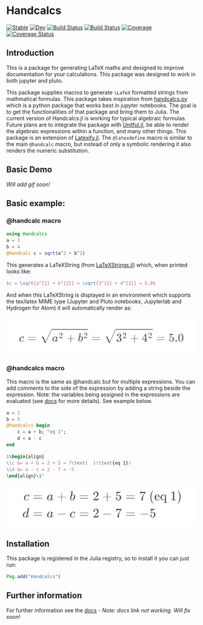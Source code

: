 # Handcalcs

[![Stable](https://img.shields.io/badge/docs-stable-blue.svg)](https://co1emi11er2.github.io/Handcalcs.jl/stable/)
[![Dev](https://img.shields.io/badge/docs-dev-blue.svg)](https://co1emi11er2.github.io/Handcalcs.jl/dev/)
[![Build Status](https://github.com/co1emi11er2/Handcalcs.jl/actions/workflows/CI.yml/badge.svg?branch=master)](https://github.com/co1emi11er2/Handcalcs.jl/actions/workflows/CI.yml?query=branch%3Amaster)
[![Build Status](https://ci.appveyor.com/api/projects/status/github/co1emi11er2/Handcalcs.jl?svg=true)](https://ci.appveyor.com/project/co1emi11er2/Handcalcs-jl)
[![Coverage](https://codecov.io/gh/co1emi11er2/Handcalcs.jl/branch/master/graph/badge.svg)](https://codecov.io/gh/co1emi11er2/Handcalcs.jl)
[![Coverage Status](https://coveralls.io/repos/github/co1emi11er2/Handcalcs.jl/badge.svg?branch=master)](https://coveralls.io/github/co1emi11er2/Handcalcs.jl?branch=master)

## Introduction

This is a package for generating LaTeX maths and designed to improve documentation for your calculations. This package was designed to work in both jupyter and pluto.

This package supplies macros to generate ``\LaTeX`` formatted strings from mathmatical formulas. This package takes inspiration from [handcalcs.py](https://github.com/connorferster/handcalcs) which is a python package that works best in jupyter notebooks. The goal is to get the functionalities of that package and bring them to Julia. The current version of Handcalcs.jl is working for typical algebraic formulas. Future plans are to integrate the package with [Unitful.jl](https://painterqubits.github.io/Unitful.jl/stable/), be able to render the algebraic expressions within a function, and many other things. This package is an extension of [Latexify.jl](https://github.com/korsbo/Latexify.jl). The `@latexdefine` macro is similar to the main `@handcalc` macro, but instead of only a symbolic rendering it also renders the numeric substitution.

## Basic Demo
*Will add gif soon!*

## Basic example:
### @handcalc macro
```julia
using Handcalcs
a = 3
b = 4
@handcalc c = sqrt(a^2 + b^2)
```

This generates a LaTeXString (from
[LaTeXStrings.jl](https://github.com/stevengj/LaTeXStrings.jl)) which, when
printed looks like:
```LaTeX
$c = \sqrt{a^{2} + b^{2}} = \sqrt{3^{2} + 4^{2}} = 5.0$
```

And when this LaTeXString is displayed in an environment which supports the
tex/latex MIME type (Jupyter and Pluto notebooks, Jupyterlab and Hydrogen for
Atom) it will automatically render as:

![fraction](/assets/handcalc_latex_render.png)

### @handcalcs macro

This macro is the same as @handcalc but for multiple expressions. You can add comments to the side of the expression by adding a string beside the expression. Note: the variables being assigned in the expressions are evaluated (see [docs]() for more details). See example below.

```julia
a = 2
b = 5
@handcalcs begin 
    c = a + b; "eq 1";
    d = a - c
end
```

```LaTeX
$\begin{align}
\\c &= a + b = 2 + 5 = 7\text{  }(\text{eq 1})
\\d &= a - c = 2 - 7 = -5
\end{align}\$"
```
![fraction](/assets/handcalcs_latex_render.png)


## Installation
This package is registered in the Julia registry, so to install it you can just
run:

```julia
Pkg.add("Handcalcs")
```

## Further information
For further information see the [docs]() *- Note: docs link not working. Will fix soon!*
